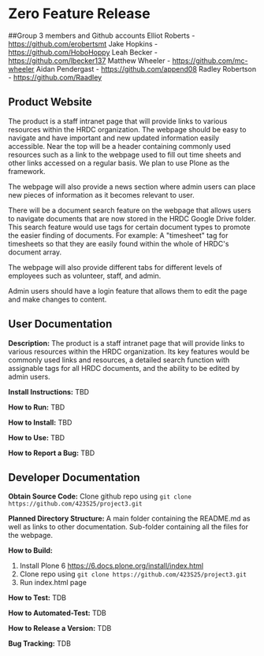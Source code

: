 # Zero Feature Release

##Group 3 members and Github accounts
Elliot Roberts - https://github.com/erobertsmt
Jake Hopkins - https://github.com/HoboHoppy
Leah Becker - https://github.com/lbecker137
Matthew Wheeler - https://github.com/mc-wheeler
Aidan Pendergast - https://github.com/append08
Radley Robertson - https://github.com/Raadley

## Product Website
The product is a staff intranet page that will provide links to various resources within the HRDC organization. The webpage should be easy to navigate and have important and new updated information easily accessible. Near the top will be a header containing commonly used resources such as a link to the webpage used to fill out time sheets and other links accessed on a regular basis. We plan to use Plone as the framework.

The webpage will also provide a news section where admin users can place new pieces of information as it becomes relevant to user.

There will be a document search feature on the webpage that allows users to navigate documents that are now stored in the HRDC Google Drive folder. This search feature would use tags for certain document types to promote the easier finding of documents. For example: A "timesheet" tag for timesheets so that they are easily found within the whole of HRDC's document array. 

The webpage will also provide different tabs for different levels of employees such as volunteer, staff, and admin.

Admin users should have a login feature that allows them to edit the page and make changes to content.

## User Documentation

**Description:**  The product is a staff intranet page that will provide links to various resources within the HRDC organization. Its key features would be commonly used links and resources, a detailed search function with assignable tags for all HRDC documents,  and the ability to be edited by admin users.

**Install Instructions:** TBD

**How to Run:** TBD

**How to Install:** TBD

**How to Use:** TBD

**How to Report a Bug:** TBD

## Developer Documentation

**Obtain Source Code:** Clone github repo using  `git clone https://github.com/423S25/project3.git`

**Planned Directory Structure:** A main folder containing the README.md as well as links to other documentation. Sub-folder containing all the files for the webpage.

**How to Build:**
1. Install Plone 6 https://6.docs.plone.org/install/index.html
2. Clone repo using `git clone https://github.com/423S25/project3.git`
3. Run index.html page

**How to Test:** TDB

**How to Automated-Test:** TDB

**How to Release a Version:** TDB

**Bug Tracking:** TDB 





